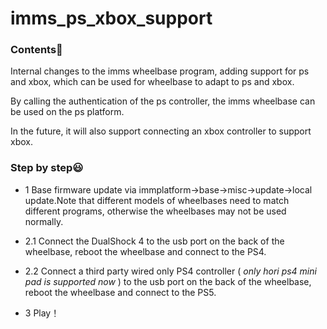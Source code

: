 # imms_ps_xbox_support


### Contents🤗

Internal changes to the imms wheelbase program, adding support for ps and xbox, which can be used for wheelbase to adapt to ps and xbox.

By calling the authentication of the ps controller, the imms wheelbase can be used on the ps platform.

In the future, it will also support connecting an xbox controller to support xbox.



### Step by step😃
* 1 Base firmware update via immplatform->base->misc->update->local update.Note that different models of wheelbases need to match different programs, otherwise the wheelbases may not be used normally.

* 2.1 Connect the DualShock 4 to the usb port on the back of the wheelbase, reboot the wheelbase and connect to the PS4.

* 2.2 Connect a third party wired only PS4 controller (<i> only hori ps4 mini pad is supported now </i>) to the usb port on the back of the wheelbase, reboot the wheelbase and connect to the PS5.

* 3 Play！
